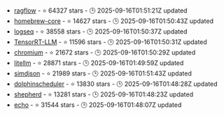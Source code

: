 - [ragflow](https://github.com/infiniflow/ragflow) - ⭐ 64327 stars - 🕒 2025-09-16T01:51:21Z updated
- [homebrew-core](https://github.com/Homebrew/homebrew-core) - ⭐ 14627 stars - 🕒 2025-09-16T01:50:43Z updated
- [logseq](https://github.com/logseq/logseq) - ⭐ 38558 stars - 🕒 2025-09-16T01:50:37Z updated
- [TensorRT-LLM](https://github.com/NVIDIA/TensorRT-LLM) - ⭐ 11596 stars - 🕒 2025-09-16T01:50:31Z updated
- [chromium](https://github.com/chromium/chromium) - ⭐ 21672 stars - 🕒 2025-09-16T01:50:29Z updated
- [litellm](https://github.com/BerriAI/litellm) - ⭐ 28871 stars - 🕒 2025-09-16T01:49:59Z updated
- [simdjson](https://github.com/simdjson/simdjson) - ⭐ 21989 stars - 🕒 2025-09-16T01:51:43Z updated
- [dolphinscheduler](https://github.com/apache/dolphinscheduler) - ⭐ 13830 stars - 🕒 2025-09-16T01:48:28Z updated
- [shepherd](https://github.com/shipshapecode/shepherd) - ⭐ 13281 stars - 🕒 2025-09-16T01:48:23Z updated
- [echo](https://github.com/labstack/echo) - ⭐ 31544 stars - 🕒 2025-09-16T01:48:07Z updated
